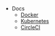 - Docs
    - [Docker](docs/Docker.md)
    - [Kubernetes](docs/Kubernetes.md)
    - [CircleCI](docs/CircleCI.md)
